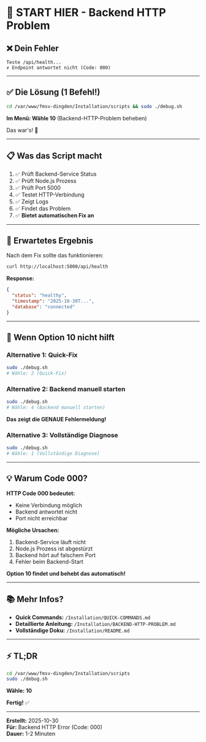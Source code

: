 # 🎯 START HIER - Backend HTTP Problem

## ❌ Dein Fehler

```
Teste /api/health...
✗ Endpoint antwortet nicht (Code: 000)
```

---

## ✅ Die Lösung (1 Befehl!)

```bash
cd /var/www/fmsv-dingden/Installation/scripts && sudo ./debug.sh
```

**Im Menü: Wähle 10** (Backend-HTTP-Problem beheben)

Das war's! 🎉

---

## 📋 Was das Script macht

1. ✅ Prüft Backend-Service Status
2. ✅ Prüft Node.js Prozess  
3. ✅ Prüft Port 5000
4. ✅ Testet HTTP-Verbindung
5. ✅ Zeigt Logs
6. ✅ Findet das Problem
7. ✅ **Bietet automatischen Fix an**

---

## 🚀 Erwartetes Ergebnis

Nach dem Fix sollte das funktionieren:

```bash
curl http://localhost:5000/api/health
```

**Response:**
```json
{
  "status": "healthy",
  "timestamp": "2025-10-30T...",
  "database": "connected"
}
```

---

## 🔄 Wenn Option 10 nicht hilft

### Alternative 1: Quick-Fix
```bash
sudo ./debug.sh
# Wähle: 2 (Quick-Fix)
```

### Alternative 2: Backend manuell starten
```bash
sudo ./debug.sh
# Wähle: 4 (Backend manuell starten)
```
**Das zeigt die GENAUE Fehlermeldung!**

### Alternative 3: Vollständige Diagnose
```bash
sudo ./debug.sh
# Wähle: 1 (Vollständige Diagnose)
```

---

## 💡 Warum Code 000?

**HTTP Code 000 bedeutet:**
- Keine Verbindung möglich
- Backend antwortet nicht
- Port nicht erreichbar

**Mögliche Ursachen:**
1. Backend-Service läuft nicht
2. Node.js Prozess ist abgestürzt
3. Backend hört auf falschem Port
4. Fehler beim Backend-Start

**Option 10 findet und behebt das automatisch!**

---

## 📚 Mehr Infos?

- **Quick Commands:** `/Installation/QUICK-COMMANDS.md`
- **Detaillierte Anleitung:** `/Installation/BACKEND-HTTP-PROBLEM.md`
- **Vollständige Doku:** `/Installation/README.md`

---

## ⚡ TL;DR

```bash
cd /var/www/fmsv-dingden/Installation/scripts
sudo ./debug.sh
```

**Wähle: 10**

**Fertig!** ✅

---

**Erstellt:** 2025-10-30  
**Für:** Backend HTTP Error (Code: 000)  
**Dauer:** 1-2 Minuten
